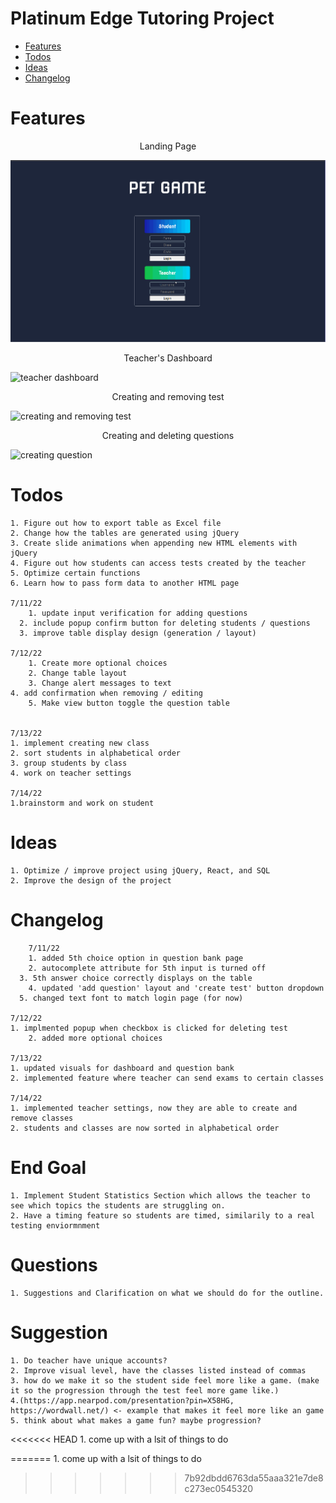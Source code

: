 # Platinum Edge Tutoring Project
  <!--- Description --->
  * [Features](#features)
  * [Todos](#todos)
  * [Ideas](#ideas)
  * [Changelog](#changelog)
# Features
  <p align="center">Landing Page</p>
  
  ![loadingpage](images_videos/loadingpage_2.gif)
  <!--- 1. multi-select window that allows the teacher to send tests to students in a specific class --->
  <p align="center">Teacher's Dashboard</p>	
  
  ![teacher dashboard](https://user-images.githubusercontent.com/98438095/178291628-8a423267-8d4d-4378-ac3e-f7225a894fe7.gif)
	
  <!--- ![teacher dashboard](images_videos/teacher%20dashboard_2.gif) --->
  <!--- 2. selecting multiple students / questions / tests and delete them --->
  <p align="center">Creating and removing test</p>	
  
  ![creating and removing test](https://user-images.githubusercontent.com/98438095/178291754-0a35bcc6-7b00-40ba-b9b8-9a9e4abc5ae0.gif)

  <!--- ![creating and removing test](images_videos/creating%20new%20test.gif) --->
  <p align="center">Creating and deleting questions</p>		
  
  ![creating question](https://user-images.githubusercontent.com/98438095/178291933-37ecf54f-3faa-4e31-8f5d-38fd2c216362.gif)

  <!--- ![creating question](images_videos/creating%20question.gif) --->
  
# Todos
		
    1. Figure out how to export table as Excel file
    2. Change how the tables are generated using jQuery
    3. Create slide animations when appending new HTML elements with jQuery
    4. Figure out how students can access tests created by the teacher
    5. Optimize certain functions
	6. Learn how to pass form data to another HTML page

    7/11/22
		1. update input verification for adding questions
	  2. include popup confirm button for deleting students / questions
	  3. improve table display design (generation / layout)
   
    7/12/22
		1. Create more optional choices
		2. Change table layout
		3. Change alert messages to text
    4. add confirmation when removing / editing
		5. Make view button toggle the question table


    7/13/22
    1. implement creating new class
    2. sort students in alphabetical order
    3. group students by class
    4. work on teacher settings

    7/14/22
    1.brainstorm and work on student
    
# Ideas
    1. Optimize / improve project using jQuery, React, and SQL 
    2. Improve the design of the project


# Changelog

		7/11/22
		1. added 5th choice option in question bank page
		2. autocomplete attribute for 5th input is turned off
	  3. 5th answer choice correctly displays on the table
		4. updated 'add question' layout and 'create test' button dropdown
	  5. changed text font to match login page (for now)
   
    7/12/22
    1. implmented popup when checkbox is clicked for deleting test
		2. added more optional choices

    7/13/22
    1. updated visuals for dashboard and question bank
    2. implemented feature where teacher can send exams to certain classes

    7/14/22
    1. implemented teacher settings, now they are able to create and remove classes
    2. students and classes are now sorted in alphabetical order



    
# End Goal
    1. Implement Student Statistics Section which allows the teacher to see which topics the students are struggling on.
    2. Have a timing feature so students are timed, similarily to a real testing enviormnment 


# Questions
    1. Suggestions and Clarification on what we should do for the outline.




# Suggestion
    1. Do teacher have unique accounts?
    2. Improve visual level, have the classes listed instead of commas
    3. how do we make it so the student side feel more like a game. (make it so the progression through the test feel more game like.)
    4.(https://app.nearpod.com/presentation?pin=X58HG, https://wordwall.net/) <- example that makes it feel more like an game
    5. think about what makes a game fun? maybe progression?




<<<<<<< HEAD
    1. come up with a lsit of things to do




    
=======
    1. come up with a lsit of things to do
>>>>>>> 7b92dbdd6763da55aaa321e7de8c273ec0545320
